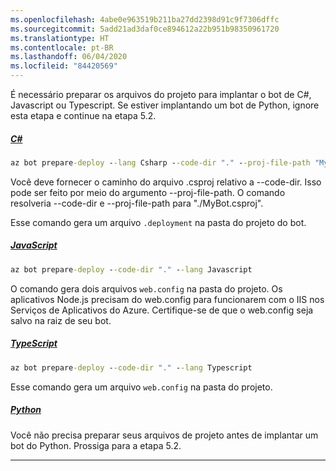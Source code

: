 ```yaml
---
ms.openlocfilehash: 4abe0e963519b211ba27dd2398d91c9f7306dffc
ms.sourcegitcommit: 5add21ad3daf0ce894612a22b951b98350961720
ms.translationtype: HT
ms.contentlocale: pt-BR
ms.lasthandoff: 06/04/2020
ms.locfileid: "84420569"
---
```


É necessário preparar os arquivos do projeto para implantar o bot de C#, Javascript ou Typescript. Se estiver implantando um bot de Python, ignore esta etapa e continue na etapa 5.2.

<!-- **C# bots** -->
##### <a name="c"></a>[C#](#tab/csharp)

```cmd
az bot prepare-deploy --lang Csharp --code-dir "." --proj-file-path "MyBot.csproj"
```

Você deve fornecer o caminho do arquivo .csproj relativo a --code-dir. Isso pode ser feito por meio do argumento --proj-file-path. O comando resolveria --code-dir e --proj-file-path para "./MyBot.csproj".

Esse comando gera um arquivo `.deployment` na pasta do projeto do bot.

<!-- **JavaScript bots** -->
##### <a name="javascript"></a>[JavaScript](#tab/javascript)

```cmd
az bot prepare-deploy --code-dir "." --lang Javascript
```

O comando gera dois arquivos `web.config` na pasta do projeto. Os aplicativos Node.js precisam do web.config para funcionarem com o IIS nos Serviços de Aplicativos do Azure. Certifique-se de que o web.config seja salvo na raiz de seu bot.

<!-- **TypeScript bots** -->
##### <a name="typescript"></a>[TypeScript](#tab/typescript)

```cmd
az bot prepare-deploy --code-dir "." --lang Typescript
```

Esse comando gera um arquivo `web.config` na pasta do projeto.

<!-- **TPython bots** -->
##### <a name="python"></a>[Python](#tab/Python)

Você não precisa preparar seus arquivos de projeto antes de implantar um bot do Python. Prossiga para a etapa 5.2.

---
